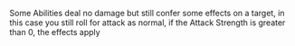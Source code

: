 Some Abilities deal no damage but still confer some effects on a target, in this case you still roll for attack as normal, if the Attack Strength is greater than 0, the effects apply